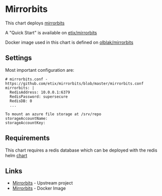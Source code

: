 # Mirrorbits

This chart deploys [mirrorbits](https://github.com/etix/mirrorbits)

A "Quick Start" is available on [etix/mirrorbits](repository)

Docker image used in this chart is defined on [olblak/mirrorbits](https://github.com/olblak/mirrorbits)

## Settings

Most important configuration are:

```
# mirrorbits.conf - https://github.com/etix/mirrorbits/blob/master/mirrorbits.conf
mirrorbits: |
  RedisAddress: 10.0.0.1:6379 
  RedisPassword: supersecure
  RedisDB: 0
  ...

To mount an azure file storage at /srv/repo
storageAccountName:
storageAccountKey:
```

## Requirements
This chart requires a redis database which can be deployed with the redis helm [chart](https://github.com/helm/charts/tree/master/stable/redis)

## Links

* [Mirrorbits](https://github.com/etix/mirrorbits) - Upstream project
* [Mirrorbits](https://github.com/olblak/mirrorbits) - Docker Image
